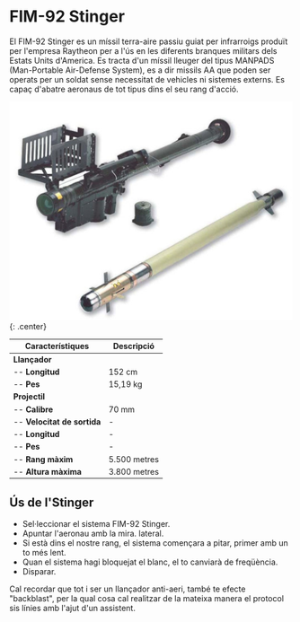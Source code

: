 # FIM-92 Stinger

El FIM-92 Stinger es un míssil terra-aire passiu guiat per infrarroigs produït per l'empresa Raytheon per a l'ús en les diferents branques militars dels Estats Units d'America. Es tracta d'un míssil lleuger del tipus MANPADS (Man-Portable Air-Defense System), es a dir missils AA que poden ser operats per un soldat sense necessitat de vehicles ni sistemes externs. Es capaç d'abatre aeronaus de tot tipus dins el seu rang d'acció.

![image](../_imatges/stinger.jpg){: .center}

| **Característiques**        | **Descripció**     |
|-----------------------------|--------------------|
| **Llançador**               |                    |
| -- **Longitud**             | 152 cm             |
| -- **Pes**                  | 15,19 kg           |
| **Projectil**               |                    |
| -- **Calibre**              | 70 mm              |
| -- **Velocitat de sortida** | -                  |
| -- **Longitud**             | -                  |
| -- **Pes**                  | -                  |
| -- **Rang màxim**           | 5.500 metres       |
| -- **Altura màxima**        | 3.800 metres       |

## Ús de l'Stinger

* Sel·leccionar el sistema FIM-92 Stinger.
* Apuntar l'aeronau amb la mira. lateral.
* Si està dins el nostre rang, el sistema començara a pitar, primer amb un to més lent.
* Quan el sistema hagi bloquejat el blanc, el to canviarà de freqüència.
* Disparar.

Cal recordar que tot i ser un llançador anti-aeri, també te efecte "backblast", per la qual cosa cal realitzar de la mateixa manera el protocol sis línies amb l'ajut d'un assistent.
